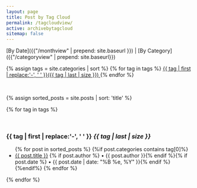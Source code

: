 ```yaml
---
layout: page
title: Post by Tag Cloud
permalink: /tagcloudview/
active: archivebytagcloud
sitemap: false
---
```


[By Date]({{"/monthview" | prepend: site.baseurl }}) | [By Category]({{"/categoryview" | prepend: site.baseurl}})


<div>
{% assign tags = site.categories | sort %}
{% for tag in tags %}
<a href="#{{ tag | first | slugify }}"
    style="font-size: {{ tag | last | size  |  times: 4 | plus: 80  }}%">
        {{ tag | first | replace:'-', ' ' }}({{ tag | last | size }})
</a>
{% endfor %}
</div>

<p>&nbsp;</p>

{% assign sorted_posts = site.posts | sort: 'title' %}

{% for tag in tags %}
<p><a name="{{ tag | first | slugify }}"></a>&nbsp;</p><h3 id="archivetitle">{{ tag | first | replace:'-', ' ' }} <i class="badge">{{ tag | last | size }}</i> </h3>

<ul>
{% for post in sorted_posts %}
{%if post.categories contains tag[0]%}
<li><a href="{{ post.url | prepend: site.baseurl }}">{{ post.title }}</a> {% if post.author %} • {{ post.author }}{% endif %}{% if post.date %} • {{ post.date | date: "%B %e, %Y" }}{% endif %}
</li>
{%endif%}
{% endfor %}
</ul>
{% endfor %}


